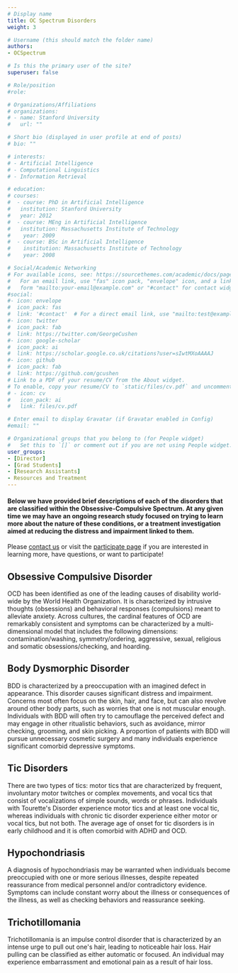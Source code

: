 ```yaml
---
# Display name
title: OC Spectrum Disorders
weight: 3

# Username (this should match the folder name)
authors:
- OCSpectrum

# Is this the primary user of the site?
superuser: false

# Role/position
#role: 

# Organizations/Affiliations
# organizations:
# - name: Stanford University
#   url: ""

# Short bio (displayed in user profile at end of posts)
# bio: ""

# interests:
# - Artificial Intelligence
# - Computational Linguistics
# - Information Retrieval

# education:
# courses:
#  - course: PhD in Artificial Intelligence
#   institution: Stanford University
#   year: 2012
#  - course: MEng in Artificial Intelligence
#   institution: Massachusetts Institute of Technology
#    year: 2009
#  - course: BSc in Artificial Intelligence
#    institution: Massachusetts Institute of Technology
#    year: 2008

# Social/Academic Networking
# For available icons, see: https://sourcethemes.com/academic/docs/page-builder/#icons
#   For an email link, use "fas" icon pack, "envelope" icon, and a link in the
#   form "mailto:your-email@example.com" or "#contact" for contact widget.
#social:
#- icon: envelope
#  icon_pack: fas
#  link: '#contact'  # For a direct email link, use "mailto:test@example.org".
#- icon: twitter
#  icon_pack: fab
#  link: https://twitter.com/GeorgeCushen
#- icon: google-scholar
#  icon_pack: ai
#  link: https://scholar.google.co.uk/citations?user=sIwtMXoAAAAJ
#- icon: github
#  icon_pack: fab
#  link: https://github.com/gcushen
# Link to a PDF of your resume/CV from the About widget.
# To enable, copy your resume/CV to `static/files/cv.pdf` and uncomment the lines below.
# - icon: cv
#   icon_pack: ai
#   link: files/cv.pdf

# Enter email to display Gravatar (if Gravatar enabled in Config)
#email: ""

# Organizational groups that you belong to (for People widget)
#   Set this to `[]` or comment out if you are not using People widget.
user_groups:
- [Director]
- [Grad Students]
- [Research Assistants]
- Resources and Treatment
---
```


#### Below we have provided brief descriptions of each of the disorders that are classified within the Obsessive-Compulsive Spectrum. At any given time we may have an ongoing research study focused on trying to learn more about the nature of these conditions, or a treatment investigation aimed at reducing the distress and impairment linked to them.

Please [contact us](https://paso-lab.netlify.app/#contact) or visit the [participate page](https://paso.psy.miami.edu/participate/index.html) if you are interested in learning more, have questions, or want to participate!

## Obsessive Compulsive Disorder
OCD has been identified as one of the leading causes of disability world-wide by the World Health Organization.  It is characterized by intrusive thoughts (obsessions) and behavioral responses (compulsions) meant to alleviate anxiety.  Across cultures, the cardinal features of OCD are remarkably consistent and symptoms can be characterized by a multi-dimensional model that includes the following dimensions: contamination/washing, symmetry/ordering, aggressive, sexual, religious and somatic obsessions/checking, and hoarding.

## Body Dysmorphic Disorder
BDD is characterized by a preoccupation with an imagined defect in appearance.  This disorder causes significant distress and impairment.  Concerns most often focus on the skin, hair, and face, but can also revolve around other body parts, such as worries that one is not muscular enough.  Individuals with BDD will often try to camouflage the perceived defect and may engage in other ritualistic behaviors, such as avoidance, mirror checking, grooming, and skin picking.  A proportion of patients with BDD will pursue unnecessary cosmetic surgery and many individuals experience significant comorbid depressive symptoms.

## Tic Disorders
There are two types of tics: motor tics that are characterized by frequent, involuntary motor twitches or complex movements, and vocal tics that consist of vocalizations of simple sounds, words or phrases.  Individuals with Tourette's Disorder experience motor tics and at least one vocal tic, whereas individuals with chronic tic disorder experience either motor or vocal tics, but not both.  The average age of onset for tic disorders is in early childhood and it is often comorbid with ADHD and OCD.

## Hypochondriasis
A diagnosis of hypochondriasis may be warranted when individuals become preoccupied with one or more serious illnesses, despite repeated reassurance from medical personnel and/or contradictory evidence.  Symptoms can include constant worry about the illness or consequences of the illness, as well as checking behaviors and reassurance seeking.

## Trichotillomania
Trichotillomania is an impulse control disorder that is characterized by an intense urge to pull out one's hair, leading to noticeable hair loss.  Hair pulling can be classified as either automatic or focused.  An individual may experience embarrassment and emotional pain as a result of hair loss.
